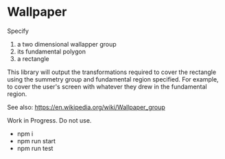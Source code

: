 Wallpaper
=========

Specify 
1. a two dimensional wallapper group
2. its fundamental polygon
3. a rectangle

This library will output the transformations required to cover the rectangle using the summetry group and fundamental region specified.
For example, to cover the user's screen with whatever they drew in the fundamental region.

See also:
https://en.wikipedia.org/wiki/Wallpaper_group

Work in Progress. Do not use.


* npm i
* npm run start
* npm run test
